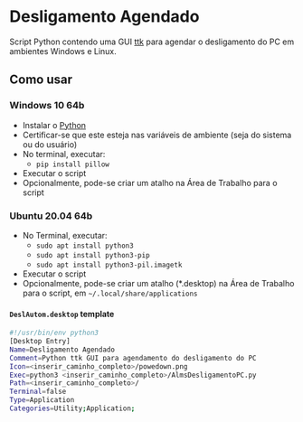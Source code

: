# Desligamento Agendado

Script Python contendo uma GUI [ttk](https://docs.python.org/3/library/tkinter.ttk.html) para agendar o desligamento do PC em ambientes Windows e Linux.

## Como usar

### Windows 10 64b

- Instalar o [Python](https://www.python.org/downloads/)
- Certificar-se que este esteja nas variáveis de ambiente (seja do sistema ou do usuário)
- No terminal, executar:
  - `pip install pillow`
- Executar o script
- Opcionalmente, pode-se criar um atalho na Área de Trabalho para o script

### Ubuntu 20.04 64b

- No Terminal, executar:
  - `sudo apt install python3`
  - `sudo apt install python3-pip`
  - `sudo apt install python3-pil.imagetk`
- Executar o script
- Opcionalmente, pode-se criar um atalho (*.desktop) na Área de Trabalho para
  o script, em `~/.local/share/applications`

#### `DeslAutom.desktop` template

```bash
#!/usr/bin/env python3
[Desktop Entry]
Name=Desligamento Agendado
Comment=Python ttk GUI para agendamento do desligamento do PC
Icon=<inserir_caminho_completo>/powedown.png
Exec=python3 <inserir_caminho_completo>/AlmsDesligamentoPC.py
Path=<inserir_caminho_completo>/
Terminal=false
Type=Application
Categories=Utility;Application;
```
